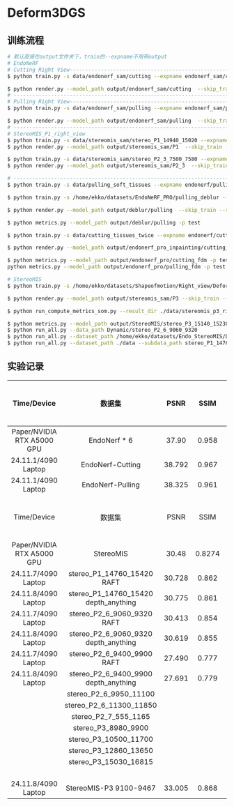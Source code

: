 # Deform3DGS

## 训练流程

```bash
# 默认直接在output文件夹下，train的--expname不用带output
# EndoNeRF
# Cutting Right View----------------------------------------------------------------
$ python train.py -s data/endonerf_sam/cutting --expname endonerf_sam/cutting --configs arguments/endonerf/default.py

$ python render.py --model_path output/endonerf_sam/cutting  --skip_train --skip_test --reconstruct_video --configs arguments/endonerf/default.py
# ----------------------------------------------------------------------------------
# Pulling Right View----------------------------------------------------------------
$ python train.py -s data/endonerf_sam/pulling --expname endonerf_sam/pulling --configs arguments/endonerf/default.py

$ python render.py --model_path output/endonerf_sam/pulling  --skip_train --skip_test --reconstruct_video --configs arguments/endonerf/default.py
# ----------------------------------------------------------------------------------
# StereoMIS_P1_right_view
$ python train.py -s data/stereomis_sam/stereo_P1_14940_15020 --expname stereomis_sam/P1 --configs arguments/endonerf/default.py
$ python render.py --model_path output/stereomis_sam/P1  --skip_train --skip_test --reconstruct_video --configs arguments/endonerf/default.py

$ python train.py -s data/stereomis_sam/stereo_P2_3_7500_7580 --expname stereomis_sam/P2_3 --configs arguments/endonerf/default.py
$ python render.py --model_path output/stereomis_sam/P2_3  --skip_train --skip_test --reconstruct_video --configs arguments/endonerf/default.py

# ----------------------------------------------------------------------------------
$ python train.py -s data/pulling_soft_tissues --expname endonerf/pulling --configs arguments/endonerf/default.py

$ python train.py -s /home/ekko/datasets/EndoNeRF_PRO/pulling_deblur --expname deblur/pulling --configs arguments/endonerf/default.py

$ python render.py --model_path output/deblur/pulling  --skip_train --reconstruct_test --configs arguments/endonerf/default.py

$ python metrics.py --model_path output/deblur/pulling -p test

$ python train.py -s data/cutting_tissues_twice --expname endonerf/cutting_fdm --configs arguments/endonerf/default.py 

$ python render.py --model_path output/endonerf_pro_inpainting/cutting_fdm   --reconstruct_test --configs arguments/endonerf/default.py

$ python metrics.py --model_path output/endonerf_pro/cutting_fdm -p test
python metrics.py --model_path output/endonerf_pro/pulling_fdm -p test

# StereoMIS
$ python train.py -s /home/ekko/datasets/Shapeofmotion/Right_view/Deform3DGS/data/stereomis_sam/stereo_P3_15140_15230 --expname stereomis_sam/P3 --configs arguments/endonerf/default.py 

$ python render.py --model_path output/stereomis_sam/P3 --skip_train --skip_test --reconstruct_video  --configs arguments/endonerf/default.py

$ python run_compute_metrics_som.py --result_dir ./data/stereomis_p3_right_view/renders --gt_dir ./data/stereomis_p3_right_view/gts --masks_dir ./data/stereomis_p3_right_view/masks

$ python metrics.py --model_path output/StereoMIS/stereo_P3_15140_15230 -p test
$ python run_all.py --data_path Dynamic/stereo_P2_6_9060_9320
$ python run_all.py --dataset_path /home/ekko/datasets/Endo_StereoMIS/Dynamic --subdata_path stereo_P3_15030_16815
$ python run_all.py --dataset_path ./data --subdata_path stereo_P1_14760_15420
```

## 实验记录

|        Time/Device         |                数据集                |  PSNR  |  SSIM  | LPIPS |  FPS  | Train Time | GPU Memory | 迭代次数 |
| :------------------------: | :----------------------------------: | :----: | :----: | :---: | :---: | :--------: | :--------: | :------: |
| Paper/NVIDIA RTX A5000 GPU |             EndoNerf * 6             | 37.90  | 0.958  | 0.06  | 338.8 |    64 s    |            |    3K    |
|    24.11.1/4090 Laptop     |           EndoNerf-Cutting           | 38.792 | 0.967  | 0.04  |  373  |    82 s    |     1G     |    3K    |
|    24.11.1/4090 Laptop     |           EndoNerf-Pulling           | 38.325 | 0.961  | 0.064 |  384  |    75 s    |     1G     |    3K    |
|        Time/Device         |                数据集                |  PSNR  |  SSIM  | LPIPS |  FPS  | Train Time | GPU Memory | 迭代次数 |
| Paper/NVIDIA RTX A5000 GPU |              StereoMIS               | 30.48  | 0.8274 | 0.21  |  330  |    66s     |            |    3K    |
|    24.11.7/4090 Laptop     |      stereo_P1_14760_15420 RAFT      | 30.728 | 0.862  | 0.212 |  277  |    105s    |    1.1G    |    3K    |
|    24.11.8/4090 Laptop     | stereo_P1_14760_15420 depth_anything | 30.775 | 0.861  | 0.220 |  145  |    106s    |    1.1G    |    3K    |
|    24.11.7/4090 Laptop     |      stereo_P2_6_9060_9320 RAFT      | 30.413 | 0.854  | 0.196 |  150  |    96s     |    1.2G    |    3K    |
|    24.11.8/4090 Laptop     | stereo_P2_6_9060_9320 depth_anything | 30.619 | 0.855  | 0.208 |  159  |    103s    |    1.2G    |    3K    |
|    24.11.7/4090 Laptop     |      stereo_P2_6_9400_9900 RAFT      | 27.490 | 0.777  | 0.303 |  238  |    117s    |    1.4G    |    3K    |
|    24.11.8/4090 Laptop     | stereo_P2_6_9400_9900 depth_anything | 27.691 | 0.779  | 0.313 |  208  |    123s    |    1.2G    |    3K    |
|                            |        stereo_P2_6_9950_11100        |        |        |       |       |            |            |          |
|                            |       stereo_P2_6_11300_11850        |        |        |       |       |            |            |          |
|                            |         stereo_P2_7_555_1165         |        |        |       |       |            |            |          |
|                            |         stereo_P3_8980_9900          |        |        |       |       |            |            |          |
|                            |        stereo_P3_10500_11700         |        |        |       |       |            |            |          |
|                            |        stereo_P3_12860_13650         |        |        |       |       |            |            |          |
|                            |        stereo_P3_15030_16815         |        |        |       |       |            |            |          |
|                            |                                      |        |        |       |       |            |            |          |
|                            |                                      |        |        |       |       |            |            |          |
|                            |                                      |        |        |       |       |            |            |          |
|                            |                                      |        |        |       |       |            |            |          |
|    24.11.8/4090 Laptop     |        StereoMIS-P3 9100-9467        | 33.005 | 0.868  | 0.175 |  266  |    94s     |    1.5G    |    3K    |